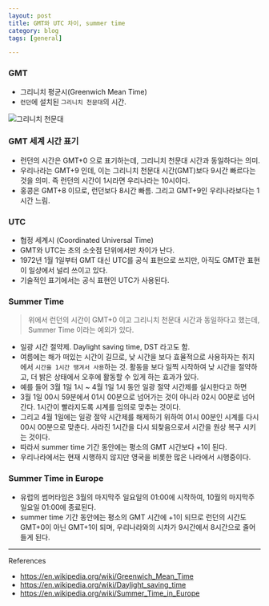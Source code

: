```yaml
---
layout: post
title: GMT와 UTC 차이, summer time
category: blog
tags: [general]

---
```


### GMT
- 그리니치 평균시(Greenwich Mean Time)
- `런던`에 설치된 `그리니치 천문대`의 시간.

![그리니치 천문대](__imgUrl__/1.jpg)

### GMT 세계 시간 표기
- 런던의 시간은 GMT+0 으로 표기하는데, 그리니치 천문대 시간과 동일하다는 의미.
- 우리나라는 GMT+9 인데, 이는 그리니치 천문대 시간(GMT)보다 9시간 빠르다는 것을 의미. 즉 런던의 시간이 1시라면 우리나라는 10시이다.
- 홍콩은 GMT+8 이므로, 런던보다 8시간 빠름. 그리고 GMT+9인 우리나라보다는 1시간 느림.

### UTC
- 협정 세계시 (Coordinated Universal Time)
- GMT와 UTC는 초의 소숫점 단위에서만 차이가 난다.
- 1972년 1월 1일부터 GMT 대신 UTC를 공식 표현으로 쓰지만, 아직도 GMT란 표현이 일상에서 널리 쓰이고 있다.
- 기술적인 표기에서는 공식 표현인 UTC가 사용된다.

### Summer Time
> 위에서 런던의 시간이 GMT+0 이고 그리니치 천문대 시간과 동일하다고 했는데, Summer Time 이라는 예외가 있다.

- 일광 시간 절약제. Daylight saving time, DST 라고도 함.
- 여름에는 해가 떠있는 시간이 길므로, 낮 시간을 보다 효율적으로 사용하자는 취지에서 `시간을 1시간 땡겨서 사용`하는 것. 활동을 보다 일찍 시작하여 낮 시간을 절약하고, 더 밝은 상태에서 오후에 활동할 수 있게 하는 효과가 있다.
- 예를 들어 3월 1일 1시 ~ 4월 1일 1시 동안 일광 절약 시간제를 실시한다고 하면
 - 3월 1일 00시 59분에서 01시 00분으로 넘어가는 것이 아니라 02시 00분로 넘어간다. 1시간이 빨라지도록 시계를 임의로 맞추는 것이다. 
 - 그리고 4월 1일에는 일광 절약 시간제를 해제하기 위하여 01시 00분인 시계를 다시 00시 00분으로 맞춘다. 사라진 1시간을 다시 되찾음으로서 시간을 원상 복구 시키는 것이다.
- 따라서 summer time 기간 동안에는 평소의 GMT 시간보다 +1이 된다.
- 우리나라에서는 현재 시행하지 않지만 영국을 비롯한 많은 나라에서 시행중이다.

### Summer Time in Europe
- 유럽의 썸머타임은 3월의 마지막주 일요일의 01:00에 시작하여, 10월의 마지막주 일요일 01:00에 종료된다.
- summer time 기간 동안에는 평소의 GMT 시간에 +1이 되므로 런던의 시간도 GMT+0이 아닌 GMT+1이 되며, 우리나라와의 시차가 9시간에서 8시간으로 줄어들게 된다.

---

References
- <https://en.wikipedia.org/wiki/Greenwich_Mean_Time>
- <https://en.wikipedia.org/wiki/Daylight_saving_time>
- <https://en.wikipedia.org/wiki/Summer_Time_in_Europe>